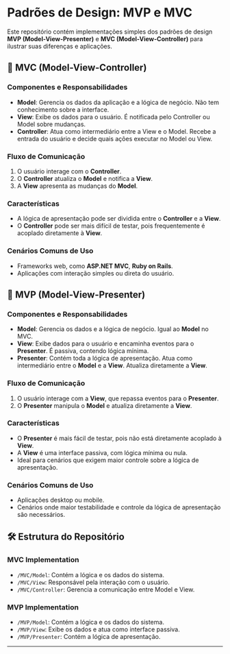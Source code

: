 # Padrões de Design: MVP e MVC

Este repositório contém implementações simples dos padrões de design **MVP (Model-View-Presenter)** e **MVC (Model-View-Controller)** para ilustrar suas diferenças e aplicações. 

 

## 🎯 **MVC (Model-View-Controller)**

### **Componentes e Responsabilidades**
- **Model**: Gerencia os dados da aplicação e a lógica de negócio. Não tem conhecimento sobre a interface.
- **View**: Exibe os dados para o usuário. É notificada pelo Controller ou Model sobre mudanças.
- **Controller**: Atua como intermediário entre a View e o Model. Recebe a entrada do usuário e decide quais ações executar no Model ou View.

### **Fluxo de Comunicação**
1. O usuário interage com o **Controller**.
2. O **Controller** atualiza o **Model** e notifica a **View**.
3. A **View** apresenta as mudanças do **Model**.

### **Características**
- A lógica de apresentação pode ser dividida entre o **Controller** e a **View**.
- O **Controller** pode ser mais difícil de testar, pois frequentemente é acoplado diretamente à **View**.

### **Cenários Comuns de Uso**
- Frameworks web, como **ASP.NET MVC**, **Ruby on Rails**.
- Aplicações com interação simples ou direta do usuário.

 

## 🎯 **MVP (Model-View-Presenter)**

### **Componentes e Responsabilidades**
- **Model**: Gerencia os dados e a lógica de negócio. Igual ao **Model** no MVC.
- **View**: Exibe dados para o usuário e encaminha eventos para o **Presenter**. É passiva, contendo lógica mínima.
- **Presenter**: Contém toda a lógica de apresentação. Atua como intermediário entre o **Model** e a **View**. Atualiza diretamente a **View**.

### **Fluxo de Comunicação**
1. O usuário interage com a **View**, que repassa eventos para o **Presenter**.
2. O **Presenter** manipula o **Model** e atualiza diretamente a **View**.

### **Características**
- O **Presenter** é mais fácil de testar, pois não está diretamente acoplado à **View**.
- A **View** é uma interface passiva, com lógica mínima ou nula.
- Ideal para cenários que exigem maior controle sobre a lógica de apresentação.

### **Cenários Comuns de Uso**
- Aplicações desktop ou mobile.
- Cenários onde maior testabilidade e controle da lógica de apresentação são necessários.

 

## 🛠️ **Estrutura do Repositório**

### **MVC Implementation**
- `/MVC/Model`: Contém a lógica e os dados do sistema.
- `/MVC/View`: Responsável pela interação com o usuário.
- `/MVC/Controller`: Gerencia a comunicação entre Model e View.

### **MVP Implementation**
- `/MVP/Model`: Contém a lógica e os dados do sistema.
- `/MVP/View`: Exibe os dados e atua como interface passiva.
- `/MVP/Presenter`: Contém a lógica de apresentação.

---

